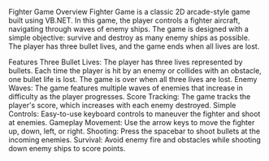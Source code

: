 Fighter Game
Overview
Fighter Game is a classic 2D arcade-style game built using VB.NET. In this game, the player controls a fighter aircraft, navigating through waves of enemy ships. The game is designed with a simple objective: survive and destroy as many enemy ships as possible. The player has three bullet lives, and the game ends when all lives are lost.

Features
Three Bullet Lives: The player has three lives represented by bullets. Each time the player is hit by an enemy or collides with an obstacle, one bullet life is lost. The game is over when all three lives are lost.
Enemy Waves: The game features multiple waves of enemies that increase in difficulty as the player progresses.
Score Tracking: The game tracks the player's score, which increases with each enemy destroyed.
Simple Controls: Easy-to-use keyboard controls to maneuver the fighter and shoot at enemies.
Gameplay
Movement: Use the arrow keys to move the fighter up, down, left, or right.
Shooting: Press the spacebar to shoot bullets at the incoming enemies.
Survival: Avoid enemy fire and obstacles while shooting down enemy ships to score points.
